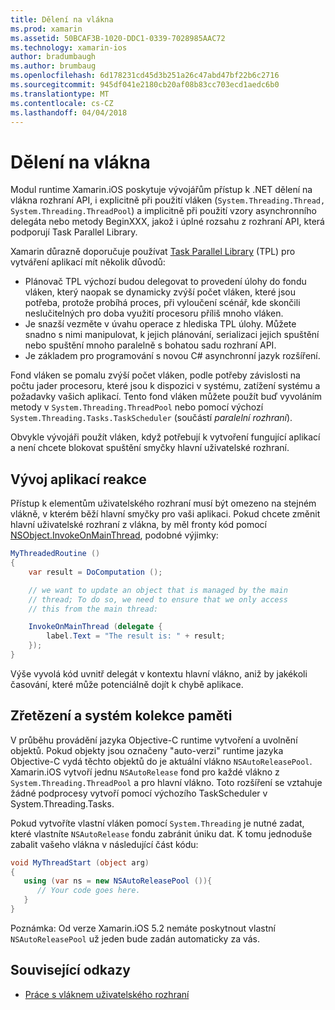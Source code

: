 ```yaml
---
title: Dělení na vlákna
ms.prod: xamarin
ms.assetid: 50BCAF3B-1020-DDC1-0339-7028985AAC72
ms.technology: xamarin-ios
author: bradumbaugh
ms.author: brumbaug
ms.openlocfilehash: 6d178231cd45d3b251a26c47abd47bf22b6c2716
ms.sourcegitcommit: 945df041e2180cb20af08b83cc703ecd1aedc6b0
ms.translationtype: MT
ms.contentlocale: cs-CZ
ms.lasthandoff: 04/04/2018
---
```

# <a name="threading"></a>Dělení na vlákna

Modul runtime Xamarin.iOS poskytuje vývojářům přístup k .NET dělení na vlákna rozhraní API, i explicitně při použití vláken (`System.Threading.Thread, System.Threading.ThreadPool`) a implicitně při použití vzory asynchronního delegáta nebo metody BeginXXX, jakož i úplné rozsahu z rozhraní API, která podporují Task Parallel Library.



Xamarin důrazně doporučuje používat [Task Parallel Library](http://msdn.microsoft.com/en-us/library/dd460717.aspx) (TPL) pro vytváření aplikací mít několik důvodů:
-  Plánovač TPL výchozí budou delegovat to provedení úlohy do fondu vláken, který naopak se dynamicky zvýší počet vláken, které jsou potřeba, protože probíhá proces, při vyloučení scénář, kde skončili neslučitelných pro doba využití procesoru příliš mnoho vláken. 
-  Je snazší vezměte v úvahu operace z hlediska TPL úlohy. Můžete snadno s nimi manipulovat, k jejich plánování, serializaci jejich spuštění nebo spuštění mnoho paralelně s bohatou sadu rozhraní API. 
-  Je základem pro programování s novou C# asynchronní jazyk rozšíření. 


Fond vláken se pomalu zvýší počet vláken, podle potřeby závislosti na počtu jader procesoru, které jsou k dispozici v systému, zatížení systému a požadavky vašich aplikací. Tento fond vláken můžete použít buď vyvoláním metody v `System.Threading.ThreadPool` nebo pomocí výchozí `System.Threading.Tasks.TaskScheduler` (součástí *paralelní rozhraní*).

Obvykle vývojáři použít vláken, když potřebují k vytvoření fungující aplikací a není chcete blokovat spuštění smyčky hlavní uživatelské rozhraní.

 <a name="Developing_Responsive_Applications" />


## <a name="developing-responsive-applications"></a>Vývoj aplikací reakce

Přístup k elementům uživatelského rozhraní musí být omezeno na stejném vlákně, v kterém běží hlavní smyčky pro vaši aplikaci. Pokud chcete změnit hlavní uživatelské rozhraní z vlákna, by měl fronty kód pomocí [NSObject.InvokeOnMainThread](https://developer.xamarin.com/api/type/Foundation.NSObject/), podobné výjimky:

```csharp
MyThreadedRoutine ()  
{  
    var result = DoComputation ();  

    // we want to update an object that is managed by the main
    // thread; To do so, we need to ensure that we only access
    // this from the main thread:

    InvokeOnMainThread (delegate {  
        label.Text = "The result is: " + result;  
    });
}
```

Výše vyvolá kód uvnitř delegát v kontextu hlavní vlákno, aniž by jakékoli časování, které může potenciálně dojít k chybě aplikace.

 <a name="Threading_and_Garbage_Collection" />


## <a name="threading-and-garbage-collection"></a>Zřetězení a systém kolekce paměti

V průběhu provádění jazyka Objective-C runtime vytvoření a uvolnění objektů. Pokud objekty jsou označeny "auto-verzi" runtime jazyka Objective-C vydá těchto objektů do je aktuální vlákno `NSAutoReleasePool`. Xamarin.iOS vytvoří jednu `NSAutoRelease` fond pro každé vlákno z `System.Threading.ThreadPool` a pro hlavní vlákno. Toto rozšíření se vztahuje žádné podprocesy vytvoří pomocí výchozího TaskScheduler v System.Threading.Tasks.

Pokud vytvoříte vlastní vláken pomocí `System.Threading` je nutné zadat, které vlastníte `NSAutoRelease` fondu zabránit úniku dat. K tomu jednoduše zabalit vašeho vlákna v následující část kódu:

```csharp
void MyThreadStart (object arg)
{
   using (var ns = new NSAutoReleasePool ()){
      // Your code goes here.
   }
}
```

Poznámka: Od verze Xamarin.iOS 5.2 nemáte poskytnout vlastní `NSAutoReleasePool` už jeden bude zadán automaticky za vás.


## <a name="related-links"></a>Související odkazy

- [Práce s vláknem uživatelského rozhraní](~/ios/user-interface/ios-ui/ui-thread.md)
